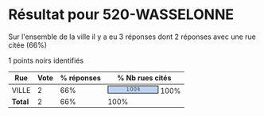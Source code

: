 # Résultat pour 520-WASSELONNE

Sur l'ensemble de la ville il y a eu 3 réponses dont 2 réponses avec une rue citée (66%)

1 points noirs identifiés

| Rue | Vote | % réponses | % Nb rues cités|
|-----|------|------------|----------------|
| VILLE | 2 | 66% | <img src="../../img/bar_100.gif" />&nbsp;100%|
| **Total** | 2 | 66% | 100%|
